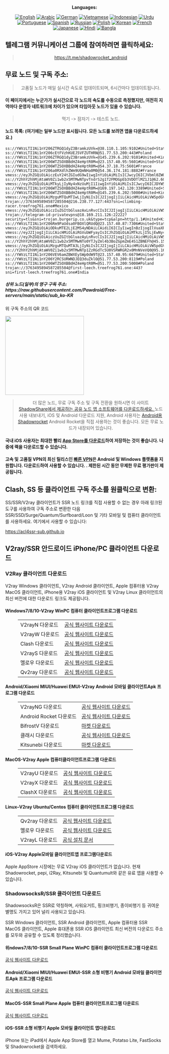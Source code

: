 
<div align="center">

**Languages:**

[![English](https://img.shields.io/badge/Language-English-red?style=for-the-badge)](README-en.md)
[![Arabic](https://img.shields.io/badge/Language-Arabic-red?style=for-the-badge)](README-ar.md)
[![German](https://img.shields.io/badge/Language-German-red?style=for-the-badge)](README-de.md)
[![Vietnamese](https://img.shields.io/badge/Language-Vietnamese-red?style=for-the-badge)](README-vi.md)
[![Indonesian](https://img.shields.io/badge/Language-Indonesian-red?style=for-the-badge)](README-id.md)
[![Urdu](https://img.shields.io/badge/Language-Urdu-red?style=for-the-badge)](README-ur-PK.md)
[![Portuguese](https://img.shields.io/badge/Language-Portuguese-red?style=for-the-badge)](README-pt-BR.md)
[![Spanish](https://img.shields.io/badge/Language-Spanish-red?style=for-the-badge)](README-es.md)
[![Russian](https://img.shields.io/badge/Language-Russian-red?style=for-the-badge)](README-ru.md)
[![Polish](https://img.shields.io/badge/Language-Polish-red?style=for-the-badge)](README-pl.md)
[![Korean](https://img.shields.io/badge/Language-Korean-red?style=for-the-badge)](README-ko-KR.md)
[![French](https://img.shields.io/badge/Language-French-red?style=for-the-badge)](README-fr.md)
[![Japanese](https://img.shields.io/badge/Language-Japanese-red?style=for-the-badge)](README-ja.md)
[![Hindi](https://img.shields.io/badge/Language-Hindi-red?style=for-the-badge)](README-hi.md)
[![Bangla](https://img.shields.io/badge/Language-Bangla-red?style=for-the-badge)](README-bn.md)

</div>
<h2>텔레그램 커뮤니케이션 그룹에 참여하려면 클릭하세요:</h2>
 <blockquote>
 <p style="text-align: center;"><a href="https://t.me/shadowrocket_android">https://t.me/shadowrocket_android</a></p>
 </blockquote>
 <h2>무료 노드 및 구독 주소:</h2>
 <blockquote>
 <p style="text-align: center;">고품질 노드가 매일 실시간 속도로 업데이트되며, 6시간마다 업데이트됩니다.</p>
 </blockquote>
 <h4>이 페이지에서는 누군가가 실시간으로 각 노드의 속도를 수동으로 측정했지만, 여전히 지역마다 운영자 네트워크에 차이가 있으며 타임아웃 노드가 있을 수 있습니다. </h4>
 <blockquote>
 <p style="text-align: center;">먹기 -> 잠자기 -> 테스트 노드. </p>
 </blockquote>
 <h4>노드 목록: (여기에는 일부 노드만 표시됩니다. 모든 노드를 보려면 앱을 다운로드하세요.)</h4>
    
```
ss://YWVzLTI1Ni1nY206ZTRGQ1dyZ3BramkzUVk=@38.110.1.105:9102#United+States
ss://YWVzLTI1Ni1nY206cEtFVzhKUEJ5VFZUTHRN@51.77.53.200:443#Poland
ss://YWVzLTI1Ni1nY206ZTRGQ1dyZ3BramkzUVk=@145.239.6.202:9101#United+Kingdom
ss://YWVzLTI1Ni1nY206WTZSOXBBdHZ4eHptR0M=@23.157.40.95:5601#United+States
ss://YWVzLTI1Ni1nY206WTZSOXBBdHZ4eHptR0M=@54.37.18.75:5601#France
ss://YWVzLTI1Ni1nY206a0RXdlhZWm9UQmNHa0M0@54.36.174.181:8882#France
vmess://eyJhZGQiOiAiczEuY24tZGIudG9wIiwgInYiOiAiMiIsICJwcyI6ICJVbml0ZWQgU3RhdGVzIiwgInBvcnQiOiAyMDg2LCAiaWQiOiAiNGIzNjYyNWMtYjlkOS0zZWE2LWFlZDUtODZkNjJjNzBlMTZkIiwgImFpZCI6ICIwIiwgIm5ldCI6ICJ3cyIsICJ0eXBlIjogIiIsICJob3N0IjogIjEwMC00Ny0xNTQtOS5zMS5jbi1kYi50b3AiLCAicGF0aCI6ICIvZGFiYWkuaW4xMDQuMjQuMTgxLjE4OSIsICJ0bHMiOiAiIn0=
ss://Y2hhY2hhMjAtaWV0Zi1wb2x5MTMwNTpvTndrS2g1T2FMOGpEb3VDOTlMZ1J1@62.60.217.82:10766#Hong+Kong
vmess://eyJhZGQiOiAiMTkyLjIyNy4xNzUuMjI1IiwgInYiOiAiMiIsICJwcyI6ICJDYW5hZGEiLCAicG9ydCI6IDgwLCAiaWQiOiAiNGIzNjYyNWMtYjlkOS0zZWE2LWFlZDUtODZkNjJjNzBlMTZkIiwgImFpZCI6ICIwIiwgIm5ldCI6ICJ3cyIsICJ0eXBlIjogIiIsICJob3N0IjogIiIsICJwYXRoIjogIi9kYWJhaS5pbjE3Mi42NC44LjI2IiwgInRscyI6ICIifQ==
ss://YWVzLTI1Ni1nY206WTZSOXBBdHZ4eHptR0M=@169.197.142.120:3389#United+States
ss://YWVzLTI1Ni1nY206WTZSOXBBdHZ4eHptR0M=@145.239.6.202:5000#United+Kingdom
vmess://eyJhZGQiOiAiMzguMTQuMTIwLjIyNiIsICJ2IjogIjIiLCAicHMiOiAiVW5pdGVkIFN0YXRlcyIsICJwb3J0IjogMzcwMDksICJpZCI6ICI0MTgwNDhhZi1hMjkzLTRiOTktOWIwYy05OGNhMzU4MGRkMjQiLCAiYWlkIjogIjY0IiwgIm5ldCI6ICJ3cyIsICJ0eXBlIjogIiIsICJob3N0IjogIiIsICJwYXRoIjogIi9wYXRoLzE3MzY1ODk1NzY4NTgiLCAidGxzIjogInRscyJ9
trojan://3763495894587285504@216.238.77.127:443?sni=climbing-racer.treefrog761.one#Mexico
vmess://eyJhZGQiOiAiczIuZGItbGluazAxLnRvcCIsICJ2IjogIjIiLCAicHMiOiAiVW5pdGVkIFN0YXRlcyIsICJwb3J0IjogMjA4NiwgImlkIjogIjRiMzY2MjVjLWI5ZDktM2VhNi1hZWQ1LTg2ZDYyYzcwZTE2ZCIsICJhaWQiOiAiMCIsICJuZXQiOiAid3MiLCAidHlwZSI6ICIiLCAiaG9zdCI6ICIxMDAtMTU0LTcyLTExNC5zMi5kYi1saW5rMDEudG9wIiwgInBhdGgiOiAiL2RhYmFpLmluMTcyLjY3LjY4LjEzOSIsICJ0bHMiOiAiIn0=
trojan://telegram-id-privatevpns@18.169.211.126:22222?security=tls&sni=trojan.burgerip.co.uk&type=tcp&alpn=http/1.1#United+Kingdom
ss://YWVzLTI1Ni1nY206Rm9PaUdsa0FBOXlQRUdQ@23.157.40.87:7306#United+States
vmess://eyJhZGQiOiAiODkuMTE2LjE2MS4yNDAiLCAidiI6ICIyIiwgInBzIjogIlVuaXRlZCBTdGF0ZXMiLCAicG9ydCI6IDg0NDMsICJpZCI6ICJlODhiODVjNi05M2I0LTQ3ZjYtYjNmYi0yYzU1ZGNiMTI4OWYiLCAiYWlkIjogIjAiLCAibmV0IjogIndzIiwgInR5cGUiOiAiIiwgImhvc3QiOiAibGF4Mi5pYmdmdy50b3AiLCAicGF0aCI6ICIvZHlhanZ3cyIsICJ0bHMiOiAidGxzIn0=
vmess://eyJ2IjogIjIiLCAicHMiOiAiRGVubWFyayIsICJhZGQiOiAiMTkzLjI5LjEwNy4yMzQiLCAicG9ydCI6ICI0OTAyMCIsICJ0eXBlIjogIm5vbmUiLCAiaWQiOiAiMmU5NjdkZDUtOGQyNC00MDk5LWE5MDEtNDEyZGNiNDAyNGZkIiwgImFpZCI6ICI2NCIsICJuZXQiOiAidGNwIiwgInBhdGgiOiAiLyIsICJob3N0IjogIiIsICJ0bHMiOiAiIn0=
vmess://eyJhZGQiOiAiczUuZGItbGluazAyLnRvcCIsICJ2IjogIjIiLCAicHMiOiAiVW5pdGVkIFN0YXRlcyIsICJwb3J0IjogMjA4NiwgImlkIjogIjRiMzY2MjVjLWI5ZDktM2VhNi1hZWQ1LTg2ZDYyYzcwZTE2ZCIsICJhaWQiOiAiMCIsICJuZXQiOiAid3MiLCAidHlwZSI6ICIiLCAiaG9zdCI6ICIxMDAtNjgtNC03MS5zNS5kYi1saW5rMDIudG9wIiwgInBhdGgiOiAiL2RhYmFpLmluMTA0LjI1Ljk4LjIyNCIsICJ0bHMiOiAiIn0=
ss://Y2hhY2hhMjAtaWV0Zi1wb2x5MTMwNTo0YTJyZml4b3BoZGpmZmE4S1ZBNEFh@45.158.171.132:8080#United+States
vmess://eyJhZGQiOiAiMzguMTQuMTA3LjIyNiIsICJ2IjogIjIiLCAicHMiOiAiVW5pdGVkIFN0YXRlcyIsICJwb3J0IjogMzgwMDMsICJpZCI6ICI0MTgwNDhhZi1hMjkzLTRiOTktOWIwYy05OGNhMzU4MGRkMjQiLCAiYWlkIjogIjY0IiwgIm5ldCI6ICJ3cyIsICJ0eXBlIjogIiIsICJob3N0IjogIiIsICJwYXRoIjogIi9wYXRoLzM0MDQzNDEzMDAzMiIsICJ0bHMiOiAidGxzIn0=
ss://Y2hhY2hhMjAtaWV0Zi1wb2x5MTMwNTp1ZzRGdTc5U0VSRWRGR2x0MnNVeVQ0@95.164.9.144:2927#Austria
ss://YWVzLTI1Ni1nY206VEV6amZBWXEySWp0dW9T@23.157.40.95:6679#United+States
ss://YWVzLTI1Ni1nY206Y2RCSURWNDJEQ3duZklO@51.77.53.200:8119#Poland
ss://YWVzLTI1Ni1nY206WTZSOXBBdHZ4eHptR0M=@51.77.53.200:5000#Poland
trojan://3763495894587285504@first-leech.treefrog761.one:443?sni=first-leech.treefrog761.one#India
```
<h5>상위 노드(일부)의 영구 구독 주소: https://raw.githubusercontent.com/Pawdroid/Free-servers/main/static/sub_ko-KR</h5>
 <p>위 구독 주소의 QR 코드</p>
 <img src='https://raw.githubusercontent.com/Pawdroid/Free-servers/main/static/sub_ko-KR.png' width=250 height=250>
 <blockquote style='text-align: center;'>더 많은 노드, 무료 구독 주소 및 구독 전환을 원하시면 이 사이트 <a href='https://shadowsharing.com'>ShadowShare에서 제공하는 공유 노드 앱 소프트웨어를 다운로드하세요. </a> 노드 사용 내보내기, iOS 및 Android 다운로드 지원, Android 사용자는 <a href='https://github.com/Pawdroid/shadowrocket_for_android'>Android용 Shadowrocket</a> Android Rocket을 직접 사용하는 것이 좋습니다. 모든 무료 노드가 내장되어 있습니다. </blockquote>
 <h4>국내 iOS 사용자는 최대한 빨리 <a href='https://apps.apple.com/cn/app/shadowshare/id1612647259'>App Store를 다운로드</a>하여 저장하는 것이 좋습니다. 나중에 랙을 다운로드할 수 있습니다.</h4>
 <h4>고속 및 고품질 VPN의 최신 릴리스인 <a href='https://letsgovpn.com'>빠른 VPN</a>은 Android 및 Windows 플랫폼을 지원합니다. 다운로드하여 사용할 수 있습니다. . 제한된 시간 동안 무제한 무료 평가판이 제공됩니다. </h4>
 <div class="nv-content-wrap 항목-콘텐츠">
 <h2>Clash, SS 등 클라이언트 구독 주소를 원클릭으로 변환:</h2>
 <p>SS/SSR/V2ray 클라이언트가 SSR 노드 링크를 직접 사용할 수 없는 경우 아래 링크된 도구를 사용하여 구독 주소로 변환한 다음 SSR/SSD/Surge/Quantum/Surfboard/Loon 및 기타 모바일 및 컴퓨터 클라이언트를 사용하세요. 여기에서 사용할 수 있습니다:</p>
 <p><a href="https://acl4ssr-sub.github.io" target="_blank" rel="noreferrer noopener nofollow">https://acl4ssr-sub.github.io</a></p>
 <h2>V2ray/SSR 안드로이드 iPhone/PC 클라이언트 다운로드</h2>
 <h3>V2Ray 클라이언트 다운로드</h3>
 <p>V2ray Windows 클라이언트, V2ray Android 클라이언트, Apple 컴퓨터용 V2ray MacOS 클라이언트, iPhone용 V2ray iOS 클라이언트 및 V2ray Linux 클라이언트의 최신 버전에 대한 다운로드 링크도 제공됩니다. </p>
 <h4>Windows7/8/10-<strong>V2ray WinPC 컴퓨터 클라이언트</strong>프로그램 다운로드</h4>
 <Figure class="wp-block-table alignwide is-style-stripes"><table><tbody><tr><td>V2rayN 다운로드</td><td><a href="https://github. com/2dust/v2rayN/releases" target="_blank" rel="noreferrer noopener">공식 웹사이트 다운로드</a></td></tr><tr><td>V2rayW 다운로드</td><td> <a href="https://github.com/Cenmrev/V2RayW/releases" target="_blank" rel="noreferrer noopener">공식 웹사이트 다운로드</a></td></tr><tr><td> Clash 다운로드</td><td><a href="https://github.com/Fndroid/clash_for_windows_pkg/releases" target="_blank" rel="noreferrer noopener">공식 웹사이트 다운로드</a></td> </tr><tr><td>V2rayS 다운로드</td><td><a href="https://github.com/Shinlor/V2RayS/releases" target="_blank" rel="noreferrer noopener"> 공식 웹사이트 다운로드</a></td></tr><tr><td>멜로우 다운로드</td><td><a href="https://github.com/mellow-io/mellow/releases" target="_blank" rel="noreferrer noopener">공식 웹사이트 다운로드</a></td></tr><tr><td>Qv2ray 다운로드</td><td><a href= "https://github.com/Qv2ray/Qv2ray" target="_blank" rel="noreferrer noopener">공식 웹사이트 다운로드</a></td></tr></tbody></table></figure>
 <h4><strong>Android/Xiaomi MIUI/Huawei EMUI-V2ray Android 모바일 클라이언트</strong>Apk 프로그램 다운로드</h4>
 <Figure class="wp-block-table alignwide is-style-stripes"><table><tbody><tr><td>V2rayNG 다운로드</td><td><a href="https://github. com/2dust/v2rayNG/releases" target="_blank" rel="noreferrer noopener">공식 웹사이트 다운로드</a></td></tr><tr><td>Android Rocket 다운로드</td><td><a href="https://github.com/Pawdroid/shadowrocket_for_android/releases" target="_blank" rel="noreferrer noopener">공식 웹사이트 다운로드</a></td></tr><tr> <td>BifrostV 다운로드</td><td><a rel="noreferrer noopener" href="https://www.appsapk.com/downloading/latest/com.github.dawndiy.bifrostv-0.6.8.apk " target="_blank">마켓 다운로드</a></td></tr><tr><td>클래시 다운로드</td><td><a href="https://github.com/Kr328/ClashForAndroid/releases" target="_blank" rel="noreferrer noopener">공식 웹사이트 다운로드</a></td></tr><tr><td>Kitsunebi 다운로드</td><td><a rel =" noreferrer noopener" href="https://apkpure.com/kitsunebi/fun.kitsunebi.kitsunebi4android" target="_blank">마켓 다운로드</a></td></tr></tbody></table></figure>
 <h4><strong>MacOS-V2ray <strong>Apple 컴퓨터</strong>클라이언트</strong>프로그램 다운로드</h4>
 <Figure class="wp-block-table alignwide is-style-stripes"><table><tbody><tr><td>V2rayU 다운로드</td><td><a href="https://github. com/yanue/V2rayU/releases" target="_blank" rel="noreferrer noopener">공식 웹사이트 다운로드</a></td></tr><tr><td>V2rayX 다운로드</td><td> <a href="https://github.com/Cenmrev/V2RayX/releases" target="_blank" rel="noreferrer noopener">공식 웹사이트 다운로드</a></td></tr><tr><td> ClashX 다운로드</td><td><a href="https://github.com/yichengchen/clashX/releases" target="_blank" rel="noreferrer noopener">공식 웹사이트 다운로드</a></td> </tr></tbody></table></Figure>
 <h4><strong>Linux</strong>–<strong>V2ray Ubuntu/Centos 컴퓨터 클라이언트</strong>프로그램 다운로드</h4>
 <Figure class="wp-block-table alignwide is-style-stripes"><table><tbody><tr><td>Qv2ray 다운로드</td><td><a href="https://github. com/Qv2ray/Qv2ray" target="_blank" rel="noreferrer noopener">공식 웹사이트 다운로드</a></td></tr><tr><td>멜로우 다운로드</td><td><a href ="https://github.com/mellow-io/mellow/releases" target="_blank" rel="noreferrer noopener">공식 웹사이트 다운로드</a></td></tr><tr><td> V2rayL 다운로드</td><td><a rel="noreferrer noopener" href="https://github.com/jiangxufeng/v2rayL" target="_blank">공식 설치 문서</a></td></tr></tbody></table></Figure>
 <h4>iOS-<strong>V2ray Apple<strong>모바일 클라이언트</strong>앱 프로그램</strong>다운로드</h4>
 <p>Apple AppStore 시장에는 무료 V2ray iOS 클라이언트가 없습니다. 현재 Shadowrocket, pepi, i2Ray, Kitsunebi 및 Quantumult와 같은 유료 앱을 사용할 수 있습니다. </p>
 <h3>ShadowsocksR/SSR 클라이언트 다운로드</h3>
 <p>ShadowsocksR은 SSR로 약칭하며, 사워요거트, 핑크비행기, 종이비행기 등 귀여운 별명도 가지고 있어 널리 사용되고 있습니다. </p>
 <p>SSR Windows 클라이언트, SSR Android 클라이언트, Apple 컴퓨터용 SSR MacOS 클라이언트, Apple 휴대폰용 SSR iOS 클라이언트 최신 버전의 다운로드 주소를 모두와 공유할 수 있도록 정리했습니다. </p>
 <h4><strong>위ndows7/8/10-<strong>SSR Small Plane WinPC 컴퓨터 클라이언트</strong>프로그램 다운로드</strong></h4>
 <p><a rel="noreferrer noopener" href="https://github.com/shadowsocksrr/shadowsocksr-csharp/releases" target="_blank">공식 웹사이트 다운로드</a></p>
 <h4><strong><strong>Android/Xiaomi MIUI/Huawei EMUI-SSR 소형 비행기 Android 모바일 클라이언트</strong>Apk 프로그램 다운로드</strong></h4>
 <p><a rel="noreferrer noopener" href="https://github.com/shadowsocksrr/shadowsocksr-android/releases" target="_blank">공식 웹사이트 다운로드</a></p>
 <h4><strong><strong>MacOS-SSR Small Plane Apple 컴퓨터 클라이언트</strong>프로그램 다운로드</strong></h4>
 <p><a href="https://github.com/qinyuhang/ShadowsocksX-NG-R/releases" target="_blank" rel="noreferrer noopener">공식 웹사이트 다운로드</a></p>
 <h4><strong>iOS-<strong>SSR 소형 비행기 Apple 모바일 클라이언트 앱</strong></strong>다운로드</h4>
 <p>iPhone 또는 iPad에서 Apple App Store를 열고 Mume, Potatso Lite, FastSocks 및 Shadowrocket을 검색하세요. </p></div>
    